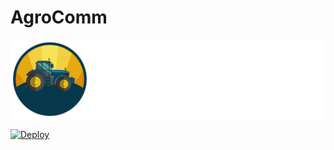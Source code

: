 # AgroComm

<p align="center">
  <picture>
    <source media="(prefers-color-scheme: dark)" srcset="./public/images/logo-email.png" />
    <img alt="AgroComm" src="./public/images/logo-site.svg" />
  </picture>
</p>

[![Deploy](https://github.com/agrocommodities/agrocomm/actions/workflows/deploy.yml/badge.svg)](https://github.com/agrocommodities/agrocomm/actions/workflows/deploy.yml)